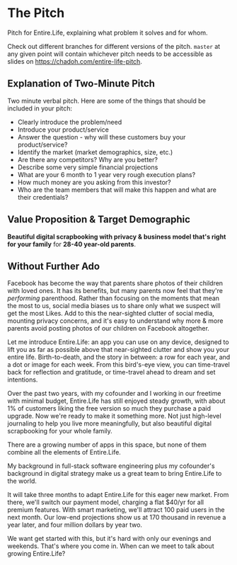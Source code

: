 The Pitch
=========

Pitch for Entire.Life, explaining what problem it solves and for whom.

Check out different branches for different versions of the pitch. `master` at
any given point will contain whichever pitch needs to be accessible as slides
on https://chadoh.com/entire-life-pitch.


Explanation of Two-Minute Pitch
-------------------------------

Two minute verbal pitch. Here are some of the things that should be included in your pitch:

- Clearly introduce the problem/need
- Introduce your product/service
- Answer the question - why will these customers buy your product/service?
- Identify the market (market demographics, size, etc.)
- Are there any competitors?  Why are you better?
- Describe some very simple financial projections
- What are your 6 month to 1 year very rough execution plans?
- How much money are you asking from this investor?
- Who are the team members that will make this happen and what are their credentials?


Value Proposition & Target Demographic
--------------------------------------

**Beautiful digital scrapbooking with privacy & business model that's right for your family** for **28-40 year-old parents**.


Without Further Ado
-------------------

Facebook has become the way that parents share photos of their children with loved ones. It has its benefits, but many parents now feel that they're _performing_ parenthood. Rather than focusing on the moments that mean the most to us, social media biases us to share only what we suspect will get the most Likes. Add to this the near-sighted clutter of social media, mounting privacy concerns, and it's easy to understand why more & more parents avoid posting photos of our children on Facebook altogether.

Let me introduce Entire.Life: an app you can use on any device, designed to lift you as far as possible above that near-sighted clutter and show you your entire life. Birth-to-death, and the story in between: a row for each year, and a dot or image for each week. From this bird's-eye view, you can time-travel back for reflection and gratitude, or time-travel ahead to dream and set intentions.

Over the past two years, with my cofounder and I working in our freetime with minimal budget, Entire.Life has still enjoyed steady growth, with about 1% of customers liking the free version so much they purchase a paid upgrade. Now we're ready to make it something more. Not just high-level journaling to help you live more meaningfully, but also beautiful digital scrapbooking for your whole family.

There are a growing number of apps in this space, but none of them combine all the elements of Entire.Life.

My background in full-stack software engineering plus my cofounder's background in digital strategy make us a great team to bring Entire.Life to the world.

It will take three months to adapt Entire.Life for this eager new market. From there, we'll switch our payment model, charging a flat $40/yr for all premium features. With smart marketing, we'll attract 100 paid users in the next month. Our low-end projections show us at 170 thousand in revenue a year later, and four million dollars by year two.

We want get started with this, but it's hard with only our evenings and weekends. That's where you come in. When can we meet to talk about growing Entire.Life?

